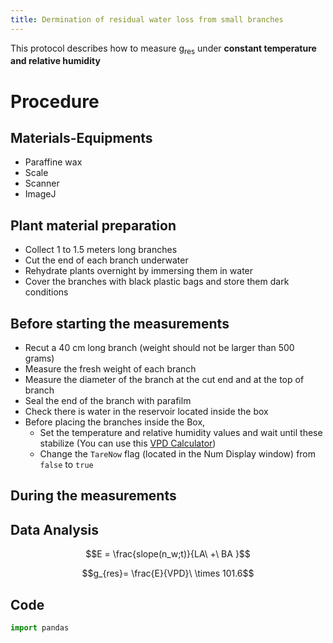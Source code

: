 ```yaml
---
title: Dermination of residual water loss from small branches 
---
```


This protocol describes how to measure g<sub>res</sub> under __constant temperature and relative humidity__ 

# Procedure

## Materials-Equipments

+ Paraffine wax
+ Scale
+ Scanner
+ ImageJ

## Plant material preparation 

+ Collect 1 to 1.5 meters long branches  
+ Cut the end of each branch underwater
+ Rehydrate plants overnight by immersing them in water
+ Cover the branches with black plastic bags and store them dark conditions

## Before starting the measurements

+ Recut a 40 cm long branch (weight should not be larger than 500 grams)
+ Measure the fresh weight of each branch
+ Measure the diameter of the branch at the cut end and at the top of branch 
+ Seal the end of the branch with parafilm
+ Check there is water in the reservoir located inside the box
+ Before placing the branches inside the Box, 
	+ Set the temperature and relative humidity values and wait until these stabilize (You can use this [VPD Calculator](https://cales.arizona.edu/vpdcalc/))
	+ Change the `TareNow` flag (located in the Num Display window) from `false` to `true` 
	
## During the measurements 




## Data Analysis

$$E = \frac{slope(n_w;t)}{LA\ +\ BA }$$


$$g_{res}= \frac{E}{VPD}\ \times 101.6$$
## Code
```python
import pandas
```


